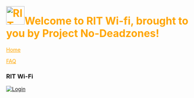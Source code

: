 # <a style='color:orange'><img src="https://user-images.githubusercontent.com/69938027/99356802-cae31b80-2878-11eb-8877-af476a9b3638.png" alt="RIT Wi-fi" width="50" height="50" style="margin-bottom:5px">Welcome to RIT Wi-fi, brought to you by Project No-Deadzones!</a>

<a href='https://theabso.github.io/no-deadzones/' style='color:orange'>Home</a>


<a href="https://theabso.github.io/no-deadzones/FAQ.html" style='color:orange'>FAQ</a>




### RIT Wi-Fi
<a href = 'login.html'><img src="https://user-images.githubusercontent.com/69938027/99431667-2218d880-28d9-11eb-8ae5-fec939399f4d.png" alt="Login"></a>
